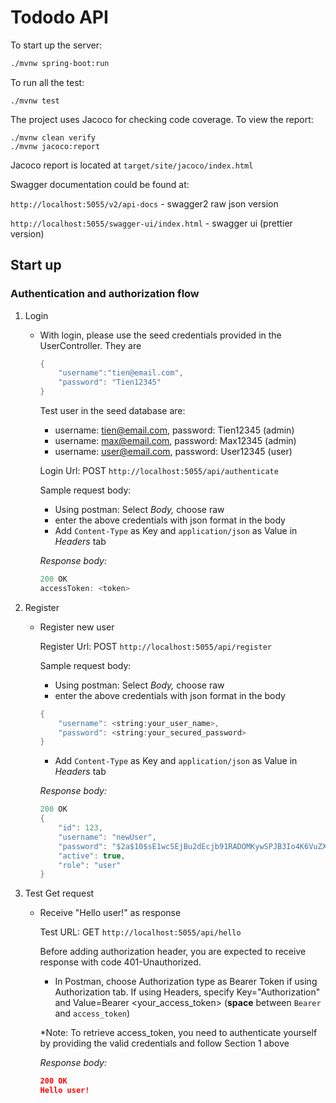 # Tododo API

To start up the server:

```bash
./mvnw spring-boot:run
```

To run all the test:

```
./mvnw test
```

The project uses Jacoco for checking code coverage. To view the report:

```
./mvnw clean verify
./mvnw jacoco:report
```
Jacoco report is located at `target/site/jacoco/index.html`

Swagger documentation could be found at:

`http://localhost:5055/v2/api-docs` - swagger2 raw json version

`http://localhost:5055/swagger-ui/index.html` - swagger ui (prettier version)

## Start up

### Authentication and authorization flow

1. Login 
    - With login, please use the seed credentials provided in the UserController. They are

        ```java
        {
        	"username":"tien@email.com",
        	"password": "Tien12345"
        }
        ```

        Test user in the seed database are:

        - username: tien@email.com, password: Tien12345 (admin)
        - username: max@email.com, password: Max12345 (admin)
        - username: user@email.com, password: User12345 (user)

        Login Url: POST `http://localhost:5055/api/authenticate`

        Sample request body:

        - Using postman: Select *Body,*  choose raw
        - enter the above credentials with json format in the body
        - Add `Content-Type` as Key and `application/json` as Value in *Headers* tab

        *Response body:* 

        ```java
        200 OK 
        accessToken: <token>
        ```

2. Register 
    - Register new user

        Register Url: POST `http://localhost:5055/api/register`

        Sample request body:

        - Using postman: Select *Body,*  choose raw
        - enter the above credentials with json format in the body
        ```java
        {
        	"username": <string:your_user_name>,
        	"password": <string:your_secured_password>
        }
        ```
        - Add `Content-Type` as Key and `application/json` as Value in *Headers* tab

        *Response body:* 

        ```java
        200 OK 
        {
            "id": 123,
            "username": "newUser",
            "password": "$2a$10$sE1wcSEjBu2dEcjb91RADOMKywSPJB3Io4K6VuZXQPhZDzZ7zYu5C",
            "active": true,
            "role": "user"
        }
        ```
3. Test Get request
    - Receive "Hello user!" as response

        Test URL: GET `http://localhost:5055/api/hello`

        Before adding authorization header, you are expected to receive response with code 401-Unauthorized.

        - In Postman, choose Authorization type as Bearer Token if using Authorization tab. If using Headers, specify Key="Authorization" and Value=Bearer <your_access_token> (**space** between `Bearer` and `access_token`)

        *Note: To retrieve access_token, you need to authenticate yourself by providing the valid credentials and follow Section 1 above

        *Response body:* 

        ```json
        200 OK 
        Hello user!
        ```



